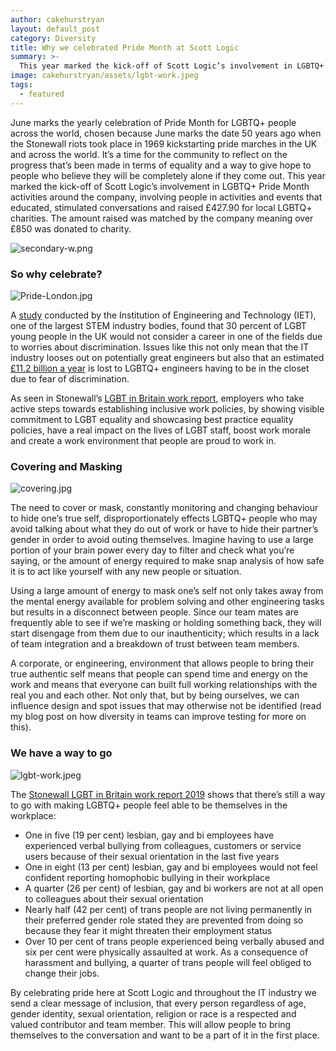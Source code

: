 ```yaml
---
author: cakehurstryan
layout: default_post
category: Diversity
title: Why we celebrated Pride Month at Scott Logic
summary: >-
  This year marked the kick-off of Scott Logic’s involvement in LGBTQ+ Pride Month activities around the company, involving people in activities and events that educated, stimulated conversations and raised £850.00 for local LGBTQ+ charities.
image: cakehurstryan/assets/lgbt-work.jpeg
tags:
  - featured
---
```


June marks the yearly celebration of Pride Month for LGBTQ+ people across the world, chosen because June marks the date 50 years ago when the Stonewall riots took place in 1969 kickstarting pride marches in the UK and across the world. It’s a time for the community to reflect on the progress that’s been made in terms of equality and a way to give hope to people who believe they will be completely alone if they come out.
This year marked the kick-off of Scott Logic’s involvement in LGBTQ+ Pride Month activities around the company, involving people in activities and events that educated, stimulated conversations and raised £427.90 for local LGBTQ+ charities. The amount raised was matched by the company meaning over £850 was donated to charity.

![secondary-w.png]({{site.baseurl}}/cakehurstryan/assets/secondary-w.png)

### So why celebrate?

![Pride-London.jpg]({{site.baseurl}}/cakehurstryan/assets/Pride-London.jpg)

A [study](https://eandt.theiet.org/content/articles/2014/07/lgbt-survey-et-hears-from-the-engineering-industry/) conducted by the Institution of Engineering and Technology (IET), one of the largest STEM industry bodies, found that 30 percent of LGBT young people in the UK would not consider a career in one of the fields due to worries about discrimination. Issues like this not only mean that the IT industry looses out on potentially great engineers but also that an estimated [£11.2 billion a year](http://www.interengineeringlgbt.com/wp-content/uploads/2016/04/gas-international-april.pdf) is lost to LGBTQ+ engineers having to be in the closet due to fear of discrimination.

As seen in Stonewall’s [LGBT in Britain work report](https://www.stonewall.org.uk/system/files/lgbt_in_britain_work_report.pdf), employers who take active steps towards establishing inclusive work policies, by showing visible commitment to LGBT equality and showcasing best practice equality policies, have a real impact on the lives of LGBT staff, boost work morale and create a work environment that people are proud to work in.

### Covering and Masking

![covering.jpg]({{site.baseurl}}/cakehurstryan/assets/covering.jpg)

The need to cover or mask, constantly monitoring and changing behaviour to hide one’s true self, disproportionately effects LGBTQ+ people who may avoid talking about what they do out of work or have to hide their partner’s gender in order to avoid outing themselves. Imagine having to use a large portion of your brain power every day to filter and check what you’re saying, or the amount of energy required to make snap analysis of how safe it is to act like yourself with any new people or situation.

Using a large amount of energy to mask one’s self not only takes away from the mental energy available for problem solving and other engineering tasks but results in a disconnect between people. Since our team mates are frequently able to see if we’re masking or holding something back, they will start disengage from them due to our inauthenticity; which results in a lack of team integration and a breakdown of trust between team members.

A corporate, or engineering, environment that allows people to bring their true authentic self means that people can spend time and energy on the work and means that everyone can built full working relationships with the real you and each other. Not only that, but by being ourselves, we can influence design and spot issues that may otherwise not be identified (read my blog post on how diversity in teams can improve testing for more on this).

### We have a way to go

![lgbt-work.jpeg]({{site.baseurl}}/cakehurstryan/assets/lgbt-work.jpeg)

The [Stonewall LGBT in Britain work report 2019](https://www.stonewall.org.uk/system/files/lgbt_in_britain_work_report.pdf) shows that there’s still a way to go with making LGBTQ+ people feel able to be themselves in the workplace:

- One in five (19 per cent) lesbian, gay and bi employees have experienced verbal bullying from colleagues, customers or service users because of their sexual orientation in the last five years
- One in eight (13 per cent) lesbian, gay and bi employees would not feel confident reporting homophobic bullying in their workplace
- A quarter (26 per cent) of lesbian, gay and bi workers are not at all open to colleagues about their sexual orientation
- Nearly half (42 per cent) of trans people are not living permanently in their preferred gender role stated they are prevented from doing so because they fear it might threaten their employment status
- Over 10 per cent of trans people experienced being verbally abused and six per cent were physically assaulted at work. As a consequence of harassment and bullying, a quarter of trans people will feel obliged to change their jobs.

By celebrating pride here at Scott Logic and throughout the IT industry we send a clear message of inclusion, that every person regardless of age, gender identity, sexual orientation, religion or race is a respected and valued contributor and team member. This will allow people to bring themselves to the conversation and want to be a part of it in the first place.
